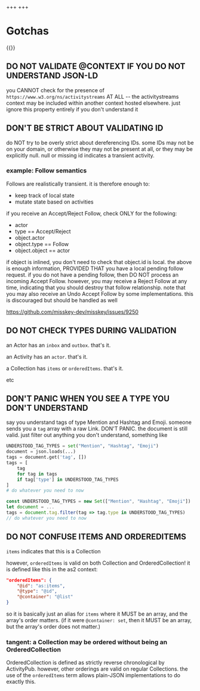 +++
+++
# Gotchas

{{<toc>}}

## DO NOT VALIDATE @CONTEXT IF YOU DO NOT UNDERSTAND JSON-LD

you CANNOT check for the presence of `https://www.w3.org/ns/activitystreams` AT ALL -- the activitystreams context may be included within another context hosted elsewhere. just ignore this property entirely if you don't understand it

## DON'T BE STRICT ABOUT VALIDATING ID

do NOT try to be overly strict about dereferencing IDs. some IDs may not be on your domain, or otherwise they may not be present at all, or they may be explicitly null. null or missing id indicates a transient activity.

### example: Follow semantics

Follows are realistically transient. it is therefore enough to:

- keep track of local state
- mutate state based on activities

if you receive an Accept/Reject Follow, check ONLY for the following:

- actor
- type == Accept/Reject
- object.actor
- object.type == Follow
- object.object == actor

if object is inlined, you don't need to check that object.id is local. the above is enough information, PROVIDED THAT you have a local pending follow request. if you do not have a pending follow, then DO NOT process an incoming Accept Follow. however, you may receive a Reject Follow at any time, indicating that you should destroy that follow relationship. note that you may also receive an Undo Accept Follow by some implementations. this is discouraged but should be handled as well

<https://github.com/misskey-dev/misskey/issues/9250>

## DO NOT CHECK TYPES DURING VALIDATION

an Actor has an `inbox` and `outbox`. that's it.

an Activity has an `actor`. that's it.

a Collection has `items` or `orderedItems`. that's it.

etc

## DON'T PANIC WHEN YOU SEE A TYPE YOU DON'T UNDERSTAND

say you understand tags of type Mention and Hashtag and Emoji. someone sends you a `tag` array with a raw Link. DON'T PANIC. the document is still valid. just filter out anything you don't understand, something like

```python
UNDERSTOOD_TAG_TYPES = set("Mention", "Hashtag", "Emoji")
document = json.loads(...)
tags = document.get('tag', [])
tags = [
	tag
	for tag in tags
	if tag['type'] in UNDERSTOOD_TAG_TYPES
]
# do whatever you need to now
```

```javascript
const UNDERSTOOD_TAG_TYPES = new Set(["Mention", "Hashtag", "Emoji"])
let document = ...
tags = document.tag.filter(tag => tag.type in UNDERSTOOD_TAG_TYPES)
// do whatever you need to now
```

## DO NOT CONFUSE ITEMS AND ORDEREDITEMS

`items` indicates that this is a Collection

however, `orderedItems` is valid on both Collection and OrderedCollection! it is defined like this in the as2 context:

```json
"orderedItems": {
	"@id": "as:items",
	"@type": "@id",
	"@container": "@list"
}
```

so it is basically just an alias for `items` where it MUST be an array, and the array's order matters. (if it were `@container: set`, then it MUST be an array, but the array's order does not matter.)

### tangent: a Collection may be ordered without being an OrderedCollection

OrderedCollection is defined as strictly reverse chronological by ActivityPub. however, other orderings are valid on regular Collections. the use of the `orderedItems` term allows plain-JSON implementations to do exactly this.